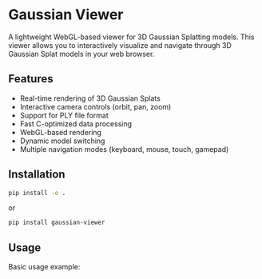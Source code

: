 # Gaussian Viewer

A lightweight WebGL-based viewer for 3D Gaussian Splatting models. This viewer allows you to interactively visualize and navigate through 3D Gaussian Splat models in your web browser.

## Features

- Real-time rendering of 3D Gaussian Splats
- Interactive camera controls (orbit, pan, zoom)
- Support for PLY file format
- Fast C-optimized data processing
- WebGL-based rendering
- Dynamic model switching
- Multiple navigation modes (keyboard, mouse, touch, gamepad)

## Installation

```bash
pip install -e .
```
or 
```bash
pip install gaussian-viewer
```

## Usage

Basic usage example:

```